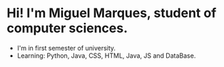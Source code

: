 # Hi! I'm Miguel Marques, student of computer sciences.
- I'm in first semester of university.
- Learning: Python, Java, CSS, HTML, Java, JS and DataBase.
